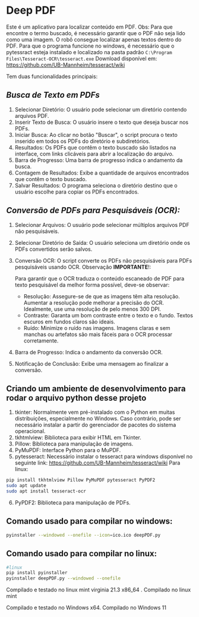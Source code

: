 # Deep PDF

Este é um aplicativo para localizar conteúdo em PDF. Obs: Para que encontre o termo buscado, é necessário garantir que o PDF não seja lido como uma imagem. O robô consegue localizar apenas textos dentro do PDF. Para que o programa funcione no windows, é necessário que o pytessract esteja instalado e localizado na pasta padrão ```C:\Program Files\Tesseract-OCR\tesseract.exe``` 
Download disponível em: https://github.com/UB-Mannheim/tesseract/wiki

Tem duas funcionalidades principais:

## *Busca de Texto em PDFs*

1. Selecionar Diretório: O usuário pode selecionar um diretório contendo arquivos PDF.
2. Inserir Texto de Busca: O usuário insere o texto que deseja buscar nos PDFs.
3. Iniciar Busca: Ao clicar no botão "Buscar", o script procura o texto inserido em todos os PDFs do diretório e subdiretórios.
4. Resultados: Os PDFs que contêm o texto buscado são listados na interface, com links clicáveis para abrir a localização do arquivo.
5. Barra de Progresso: Uma barra de progresso indica o andamento da busca.
6. Contagem de Resultados: Exibe a quantidade de arquivos encontrados que contêm o texto buscado.
7. Salvar Resultados: O programa seleciona o diretório destino que o usuário escolhe para copiar os PDFs encontrados.

## *Conversão de PDFs para Pesquisáveis (OCR):*

1. Selecionar Arquivos: O usuário pode selecionar múltiplos arquivos PDF não pesquisáveis.
2. Selecionar Diretório de Saída: O usuário seleciona um diretório onde os PDFs convertidos serão salvos.
3. Conversão OCR: O script converte os PDFs não pesquisáveis para PDFs pesquisáveis usando OCR.
    Observação **IMPORTANTE**!:
    
    Para garantir que o OCR traduza o conteúdo escaneado de PDF para texto pesquisável da melhor forma possível, deve-se observar:
    * Resolução: Assegure-se de que as imagens têm alta resolução. Aumentar a resolução pode melhorar a precisão do OCR. Idealmente, use uma resolução de pelo menos 300 DPI.
    * Contraste: Garanta um bom contraste entre o texto e o fundo. Textos escuros em fundos claros são ideais.
    * Ruído: Minimize o ruído nas imagens. Imagens claras e sem manchas ou artefatos são mais fáceis para o OCR processar corretamente.

4. Barra de Progresso: Indica o andamento da conversão OCR.
5. Notificação de Conclusão: Exibe uma mensagem ao finalizar a conversão.

## Criando um ambiente de desenvolvimento para rodar o arquivo python desse projeto

1. tkinter: Normalmente vem pré-instalado com o Python em muitas distribuições, especialmente no Windows. Caso contrário, pode ser necessário instalar a partir do gerenciador de pacotes do sistema operacional.
2. tkhtmlview: Biblioteca para exibir HTML em Tkinter.
3. Pillow: Biblioteca para manipulação de imagens.
4. PyMuPDF: Interface Python para o MuPDF.
5. pytesseract: Necessário instalar o tesseract para windows disponível no seguinte link: https://github.com/UB-Mannheim/tesseract/wiki
Para linux:

```bash
pip install tkhtmlview Pillow PyMuPDF pytesseract PyPDF2
sudo apt update
sudo apt install tesseract-ocr
 ```
6. PyPDF2: Biblioteca para manipulação de PDFs.



## Comando usado para compilar no windows:
```bash
pyinstaller --windowed --onefile --icon=ico.ico deepPDF.py
```

## Comando usado para compilar no linux:

```bash
#linux
pip install pyinstaller
pyinstaller deepPDF.py --windowed --onefile
```
Compilado e testado no linux mint virginia 21.3 x86_64 . Compilado no linux mint

Compilado e testado no Windows x64. Compilado no Windows 11
